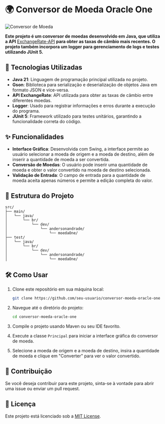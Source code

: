# 🌍 Conversor de Moeda Oracle One

![Conversor de Moeda](https://via.placeholder.com/800x300?text=Conversor+de+Moeda+Oracle+One)

**Este projeto é um conversor de moedas desenvolvido em Java, que utiliza a API** [ExchangeRate-API](https://www.exchangerate-api.com/) **para obter as taxas de câmbio mais recentes. O projeto também incorpora um logger para gerenciamento de logs e testes utilizando JUnit 5.**

## 🚀 Tecnologias Utilizadas

- **Java 21**: Linguagem de programação principal utilizada no projeto.
- **Gson**: Biblioteca para serialização e deserialização de objetos Java em formato JSON e vice-versa.
- **API ExchangeRate**: API utilizada para obter as taxas de câmbio entre diferentes moedas.
- **Logger**: Usado para registrar informações e erros durante a execução do programa.
- **JUnit 5**: Framework utilizado para testes unitários, garantindo a funcionalidade correta do código.

## ✨ Funcionalidades

- **Interface Gráfica**: Desenvolvida com Swing, a interface permite ao usuário selecionar a moeda de origem e a moeda de destino, além de inserir a quantidade de moeda a ser convertida.
- **Conversão de Moedas**: O usuário pode inserir uma quantidade de moeda e obter o valor convertido na moeda de destino selecionada.
- **Validação de Entrada**: O campo de entrada para a quantidade de moeda aceita apenas números e permite a edição completa do valor.

## 📁 Estrutura do Projeto

```
src/
├── main/
│   └── java/
│       └── br/
│           └── dev/
│               └── andersonandrade/
│                   └── moedaOne/
├── test/
│   └── java/
│       └── br/
│           └── dev/
│               └── andersonandrade/
│                   └── moedaOne/
```

## 🛠️ Como Usar

1. Clone este repositório em sua máquina local:
   ```bash
   git clone https://github.com/seu-usuario/conversor-moeda-oracle-one.git
   ```

2. Navegue até o diretório do projeto:
   ```bash
   cd conversor-moeda-oracle-one
   ```

3. Compile o projeto usando Maven ou seu IDE favorito.

4. Execute a classe `Principal` para iniciar a interface gráfica do conversor de moeda.

5. Selecione a moeda de origem e a moeda de destino, insira a quantidade de moeda e clique em "Converter" para ver o valor convertido.

## 🤝 Contribuição

Se você deseja contribuir para este projeto, sinta-se à vontade para abrir uma issue ou enviar um pull request.

## 📜 Licença

Este projeto está licenciado sob a [MIT License](LICENSE).


